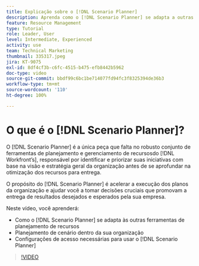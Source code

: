 ```yaml
---
title: Explicação sobre o [!DNL Scenario Planner]
description: Aprenda como o [!DNL Scenario Planner] se adapta a outras ferramentas de planejamento de recursos. Em seguida, aprenda como configurar o [!DNL Scenario Planner].
feature: Resource Management
type: Tutorial
role: Leader, User
level: Intermediate, Experienced
activity: use
team: Technical Marketing
thumbnail: 335317.jpeg
jira: KT-9075
exl-id: 8df4cf3b-c6fc-4515-b475-efb8442b5962
doc-type: video
source-git-commit: bbdf99c6bc1be714077fd94fc3f8325394de36b3
workflow-type: tm+mt
source-wordcount: '110'
ht-degree: 100%

---
```


# O que é o [!DNL Scenario Planner]?

O [!DNL Scenario Planner] é a única peça que falta no robusto conjunto de ferramentas de planejamento e gerenciamento de recursosdo [!DNL Workfront’s], responsável por identificar e priorizar suas iniciativas com base na visão e estratégia geral da organização antes de se aprofundar na otimização dos recursos para entrega.

O propósito do [!DNL Scenario Planner] é acelerar a execução dos planos da organização e ajudar você a tomar decisões cruciais que promovam a entrega de resultados desejados e esperados pela sua empresa.

Neste vídeo, você aprenderá:

* Como o [!DNL Scenario Planner] se adapta às outras ferramentas de planejamento de recursos
* Planejamento de cenário dentro da sua organização
* Configurações de acesso necessárias para usar o [!DNL Scenario Planner]

>[!VIDEO](https://video.tv.adobe.com/v/335317/?quality=12&learn=on&enablevpops=1)
